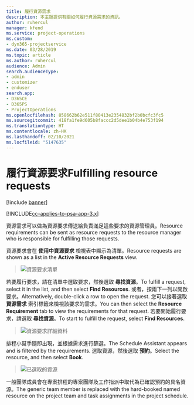 ```yaml
---
title: 履行資源需求
description: 本主題提供有關如何履行資源需求的資訊。
author: ruhercul
manager: kfend
ms.service: project-operations
ms.custom:
- dyn365-projectservice
ms.date: 03/28/2019
ms.topic: article
ms.author: ruhercul
audience: Admin
search.audienceType:
- admin
- customizer
- enduser
search.app:
- D365CE
- D365PS
- ProjectOperations
ms.openlocfilehash: 858662b62e511f80413e2354832bf2b0bcfc3fc5
ms.sourcegitcommit: 418fa1fe9d605b8faccc2d5dee1b04b4e753f194
ms.translationtype: HT
ms.contentlocale: zh-HK
ms.lasthandoff: 02/10/2021
ms.locfileid: "5147635"
---
```

# <a name="fulfilling-resource-requests"></a><span data-ttu-id="7ee2d-103">履行資源要求</span><span class="sxs-lookup"><span data-stu-id="7ee2d-103">Fulfilling resource requests</span></span>

[!include [banner](../includes/psa-now-project-operations.md)]

[!INCLUDE[cc-applies-to-psa-app-3.x](../includes/cc-applies-to-psa-app-3x.md)]

<span data-ttu-id="7ee2d-104">資源需求可以做為資源要求傳送給負責滿足這些要求的資源管理員。</span><span class="sxs-lookup"><span data-stu-id="7ee2d-104">Resource requirements can be sent as resource requests to the resource manager who is responsible for fulfilling those requests.</span></span>

<span data-ttu-id="7ee2d-105">資源要求會在 **使用中資源要求** 檢視表中顯示為清單。</span><span class="sxs-lookup"><span data-stu-id="7ee2d-105">Resource requests are shown as a list in the **Active Resource Requests** view.</span></span>

> ![資源要求清單](media/Resource-Management-image59.png)

<span data-ttu-id="7ee2d-107">若要履行要求，請在清單中選取要求，然後選取 **尋找資源**。</span><span class="sxs-lookup"><span data-stu-id="7ee2d-107">To fulfill a request, select it in the list, and then select **Find Resources**.</span></span> <span data-ttu-id="7ee2d-108">或者，按兩下一列以開啟要求。</span><span class="sxs-lookup"><span data-stu-id="7ee2d-108">Alternatively, double-click a row to open the request.</span></span> <span data-ttu-id="7ee2d-109">您可以接著選取 **資源需求** 索引標籤來檢視該要求的需求。</span><span class="sxs-lookup"><span data-stu-id="7ee2d-109">You can then select the **Resource Requirement** tab to view the requirements for that request.</span></span> <span data-ttu-id="7ee2d-110">若要開始履行要求，請選取 **尋找資源**。</span><span class="sxs-lookup"><span data-stu-id="7ee2d-110">To start to fulfill the request, select **Find Resources**.</span></span>

> ![資源要求詳細資料](media/Resource-Management-image60.png)

<span data-ttu-id="7ee2d-112">排程小幫手隨即出現，並根據需求進行篩選。</span><span class="sxs-lookup"><span data-stu-id="7ee2d-112">The Schedule Assistant appears and is filtered by the requirements.</span></span> <span data-ttu-id="7ee2d-113">選取資源，然後選取 **預約**。</span><span class="sxs-lookup"><span data-stu-id="7ee2d-113">Select the resource, and then select **Book**.</span></span>

> ![已選取的資源](media/Resource-Management-image61.png)

<span data-ttu-id="7ee2d-115">一般團隊成員會在專案排程的專案團隊及工作指派中取代為已確認預約的具名資源。</span><span class="sxs-lookup"><span data-stu-id="7ee2d-115">The generic team member is replaced with the hard-booked named resource on the project team and task assignments in the project schedule.</span></span>
